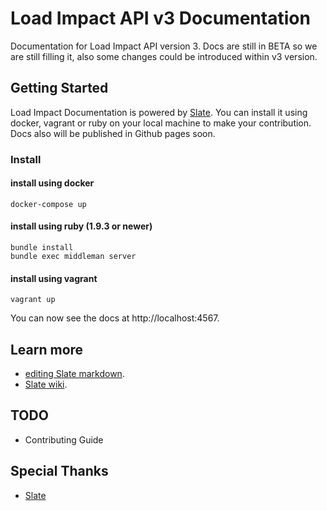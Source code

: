 # Load Impact API v3 Documentation

Documentation for Load Impact API version 3. Docs are still in BETA so we are still filling it, also some changes could be introduced within v3 version. 

Getting Started 
------------------------------

Load Impact Documentation is powered by [Slate](https://github.com/tripit/slate). You can install it using docker, vagrant or ruby on your local machine to make your contribution. Docs also will be published in Github pages soon. 

### Install

#### install using docker
```shell
docker-compose up
```

#### install using ruby (1.9.3 or newer)
```shell
bundle install
bundle exec middleman server
```

#### install using vagrant
```shell
vagrant up
```

You can now see the docs at http://localhost:4567.


Learn more
-----

- [editing Slate markdown](https://github.com/tripit/slate/wiki/Markdown-Syntax).
- [Slate wiki](https://github.com/tripit/slate/wiki/Slate-in-the-Wild).

TODO
-----
- Contributing Guide

Special Thanks
--------------------
- [Slate](https://github.com/tripit/slate)
